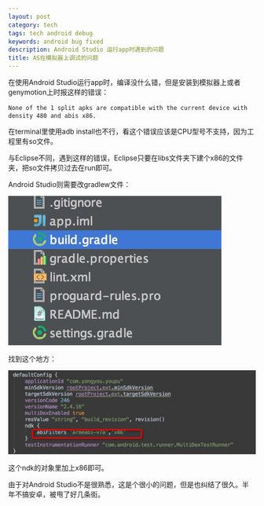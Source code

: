 ```yaml
---
layout: post
category: tech
tags: tech android debug
keywords: android bug fixed
description: Android Studio 运行app时遇到的问题
title: AS在模拟器上调试的问题
---
```


在使用Android Studio运行app时，编译没什么错，但是安装到模拟器上或者genymotion上时报这样的错误：

```
None of the 1 split apks are compatible with the current device with density 480 and abis x86.

```

在terminal里使用adb install也不行，看这个错误应该是CPU型号不支持，因为工程里有so文件。

与Eclipse不同，遇到这样的错误，Eclipse只要在libs文件夹下建个x86的文件夹，把so文件拷贝过去在run即可。

Android Studio则需要改gradlew文件：

![img](/images/as_nav.png)

找到这个地方：

![img](/images/as_content.png)

这个ndk的对象里加上x86即可。

由于对Android Studio不是很熟悉，这是个很小的问题，但是也纠结了很久。半年不搞安卓，被甩了好几条街。